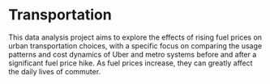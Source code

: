 # Transportation
This data analysis project aims to explore the effects of rising fuel prices on urban transportation choices, with a specific focus on comparing the usage patterns and cost dynamics of Uber and metro systems before and after a significant fuel price hike.  As fuel prices increase, they can greatly affect the daily lives of commuter.

